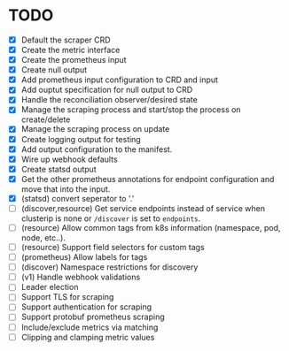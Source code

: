 # TODO

- [x] Default the scraper CRD
- [x] Create the metric interface
- [x] Create the prometheus input
- [x] Create null output
- [x] Add prometheus input configuration to CRD and input
- [x] Add ouptut specification for null output to CRD
- [x] Handle the reconciliation observer/desired state
- [x] Manage the scraping process and start/stop the process on create/delete
- [x] Manage the scraping process on update
- [x] Create logging output for testing
- [x] Add output configuration to the manifest.
- [x] Wire up webhook defaults
- [x] Create statsd output
- [x] Get the other prometheus annotations for endpoint configuration and move that into the input.
- [x] (statsd) convert seperator to '.'
- [ ] (discover,resource) Get service endpoints instead of service when clusterip is none or `/discover` is set to `endpoints`.
- [ ] (resource) Allow common tags from k8s information (namespace, pod, node, etc..).
- [ ] (resource) Support field selectors for custom tags
- [ ] (prometheus) Allow labels for tags
- [ ] (discover) Namespace restrictions for discovery
- [ ] (v1) Handle webhook validations
- [ ] Leader election
- [ ] Support TLS for scraping
- [ ] Support authentication for scraping
- [ ] Support protobuf prometheus scraping
- [ ] Include/exclude metrics via matching
- [ ] Clipping and clamping metric values
